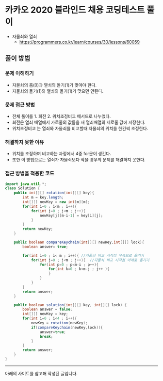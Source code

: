 # 카카오 2020 블라인드 채용 코딩테스트 풀이

- 자물쇠와 열쇠
  - https://programmers.co.kr/learn/courses/30/lessons/60059

## 풀이 방법

### 문제 이해하기

- 자물쇠의 홈(0)과 열쇠의 돌기(1)가 맞아야 한다.
- 자물쇠의 돌기(1)와 열쇠의 돌기(1)가 맞으면 안된다.

### 문제 접근 방법

- 전체 풀이를 1. 회전 2. 위치조정비교 메서드로 나누었다.
- 회전은 열쇠 배열에서 가로줄의 값들을 새 열쇠배열의 세로줄 값에 저장한다.
- 위치조정비교 는 열쇠와 자물쇠를 비교할때 자물쇠의 위치를 한칸씩 조정한다.
<!-- ### 구현 배경 지식 -->

### 해결하지 못한 이유

- 위치를 조정하며 비교하는 과정에서 4중 for문이 생긴다.
- 또한 이 방법으로는 열쇠가 자물쇠보다 작을 경우의 문제를 해결하지 못한다.

### 접근 방법을 적용한 코드

```java
import java.util.*;
class Solution {
    public int[][] rotation(int[][] key){
        int m = key.length;
        int[][] newKey = new int[m][m];
        for(int i=0 ; i<m ; i++){
            for(int j=0 ; j<m ; j++){
                newKey[j][m-i-1] = key[i][j];
            }
        }
        return newKey;
    }

    public boolean compareKeychain(int[][] newKey,int[][] lock){
        boolean answer= true;

        for(int i=0 ; i< m ; i++){ //자물쇠 비교 시작점 우측으로 옮기기
            for(int j=0 ; j<m ; j++){  //자물쇠 비교 시작점 아래로 옮기기
                for(int p=0 ; p<m-i ; p++){
                    for(int k=0 ; k<m-j ; j++ ){
                    }
                }
            }
        }
        return answer;
    }

    public boolean solution(int[][] key, int[][] lock) {
        boolean answer = false;
        int[][] newKey = key;
        for(int i=0 ; i<4 ; i++){
            newKey = rotation(newKey);
            if(compareKeychain(newKey,lock)){
                answer=true;
                break;
            }
        }
        return answer;
    }
}
```

<!-- ### 문제를 해결한 코드

```java

```

### 문제를 해결한 방법 -->

---

아래의 사이트를 참고해 작성된 글입니다.
